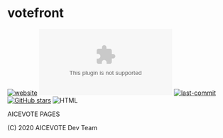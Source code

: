 # votefront

[![website](https://img.shields.io/website?url=https://aicevote.com&style=flat-square)](https://aicevote.com)
[![mozilla-observatory](https://img.shields.io/mozilla-observatory/grade/aicevote.com?publish&style=flat-square)](https://observatory.mozilla.org/analyze/aicevote.com)
[![last-commit](https://img.shields.io/github/last-commit/aicevote/votefront?style=flat-square)](https://github.com/aicevote/votefront/commits/master)
[![GitHub stars](https://img.shields.io/github/stars/aicevote/votefront.svg?style=flat-square)](https://github.com/aicevote/votefront)
![HTML](https://img.shields.io/github/languages/top/aicevote/votefront.svg?style=flat-square)

AICEVOTE PAGES

(C) 2020 AICEVOTE Dev Team
